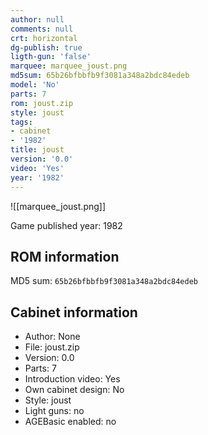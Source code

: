 ```yaml
---
author: null
comments: null
crt: horizontal
dg-publish: true
ligth-gun: 'false'
marquee: marquee_joust.png
md5sum: 65b26bfbbfb9f3081a348a2bdc84edeb
model: 'No'
parts: 7
rom: joust.zip
style: joust
tags:
- cabinet
- '1982'
title: joust
version: '0.0'
video: 'Yes'
year: '1982'
---
```


![[marquee_joust.png]]

Game published year: 1982

## ROM information

MD5 sum: `65b26bfbbfb9f3081a348a2bdc84edeb` 

## Cabinet information

- Author: None
- File: joust.zip
- Version: 0.0
- Parts: 7
- Introduction video: Yes
- Own cabinet design: No
- Style: joust
- Light guns: no
- AGEBasic enabled: no

